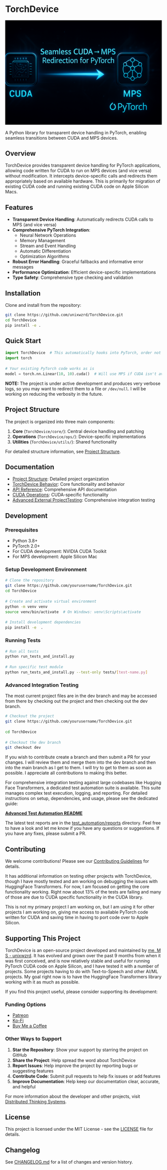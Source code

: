 # TorchDevice

![TorchDevice](docs/TorchDevice001.png)

A Python library for transparent device handling in PyTorch, enabling seamless transitions between CUDA and MPS devices.

## Overview

TorchDevice provides transparent device handling for PyTorch applications, allowing code written for CUDA to run on MPS devices (and vice versa) without modification. It intercepts device-specific calls and redirects them appropriately based on available hardware. This is primarily for migration of existing CUDA code and running existing CUDA code on Apple Silicon Macs.

## Features

- **Transparent Device Handling**: Automatically redirects CUDA calls to MPS (and vice versa)
- **Comprehensive PyTorch Integration**: 
  - Neural Network Operations
  - Memory Management
  - Stream and Event Handling
  - Automatic Differentiation
  - Optimization Algorithms
- **Robust Error Handling**: Graceful fallbacks and informative error messages
- **Performance Optimization**: Efficient device-specific implementations
- **Type Safety**: Comprehensive type checking and validation

## Installation

Clone and install from the repository:
```bash
git clone https://github.com/unixwzrd/TorchDevice.git
cd TorchDevice
pip install -e .
```

## Quick Start

```python
import TorchDevice  # This automatically hooks into PyTorch, order not important.
import torch

# Your existing PyTorch code works as is
model = torch.nn.Linear(10, 10).cuda()  # Will use MPS if CUDA isn't available
```

**NOTE:** The project is under active development and produces very verbose logs, so you may want to redirect them to a file or `/dev/null`. I will be working on reducing the verbosity in the future.

## Project Structure

The project is organized into three main components:

1. **Core** (`TorchDevice/core/`): Central device handling and patching
2. **Operations** (`TorchDevice/ops/`): Device-specific implementations
3. **Utilities** (`TorchDevice/utils/`): Shared functionality

For detailed structure information, see [Project Structure](docs/project_structure.md).

## Documentation

- [Project Structure](docs/project_structure.md): Detailed project organization
- [TorchDevice Behavior](docs/TorchDevice_Behavior.md): Core functionality and behavior
- [API Reference](docs/TorchDevice_Functions.md): Comprehensive API documentation
- [CUDA Operations](docs/CUDA-Operations.md): CUDA-specific functionality
- [Advanced External ProjectTesting](test_automation/README.md): Comprehensive integration testing

## Development

### Prerequisites

- Python 3.8+
- PyTorch 2.0+
- For CUDA development: NVIDIA CUDA Toolkit
- For MPS development: Apple Silicon Mac

### Setup Development Environment

```bash
# Clone the repository
git clone https://github.com/yourusername/TorchDevice.git
cd TorchDevice

# Create and activate virtual environment
python -m venv venv
source venv/bin/activate  # On Windows: venv\Scripts\activate

# Install development dependencies
pip install -e  .
```

### Running Tests

```bash
# Run all tests
python run_tests_and_install.py

# Run specific test module
python run_tests_and_install.py --test-only tests/[test-name.py]
```

### Advanced Integration Testing

The most current project files are in the dev branch and may be accessed from there by checking out the project and then checking out the dev branch.

```bash
# Checkout the project
git clone https://github.com/yourusername/TorchDevice.git

cd TorchDevice

# Checkout the dev branch
git checkout dev
```

If you wish to contribute create a branch and then submit a PR for your changes. I will review them and merge them into the dev branch and then into the main branch as I get to them. I will try to get to them as soon as possible. I appreciate all contributions to making this better.

For comprehensive integration testing against large codebases like Hugging Face Transformers, a dedicated test automation suite is available. This suite manages complex test execution, logging, and reporting. For detailed instructions on setup, dependencies, and usage, please see the dedicated guide:

[**Advanced Test Automation README**](test_automation/README.md)

The latest test reports are in the [test_automation/reports](test_automation/reports) directory. Feel free to have a look and let me know if you have any questions or suggestions.  If you have any fixes, please submit a PR.

## Contributing

We welcome contributions! Please see our [Contributing Guidelines](CONTRIBUTING.md) for details.

It has additional information on testing other projects with TorchDevice, though I have mostly tested and am working on debugging the issues with HuggingFace Transformers. For now, I am focused on getting the core functionality working.  Right now about 13% of the tests are failing and many of those are due to CUDA specific functionality in the CUDA library.

This is not my primary project I am working on, but I am using it for other projects I am working on, giving me access to available PyTorch code written for CUDA and saving time in having to port code over to Apple Silicon.

## Supporting This Project

TorchDevice is an open-source project developed and maintained by [me, M S - unixwzrd](https://unixwzrd.ai). It has evolved and grown over the past 9 months from when it was first conceived, and is now relatively stable and useful for running PyTorch CUDA code on Apple Silicon, and I have tested it with a number of projects. Some projects having to do with Text-to-Speech and other AI/ML projects. My goal right now is to have the HuggingFace Transformers library working with it as much as possible.

If you find this project useful, please consider supporting its development:

### Funding Options
- [Patreon](https://www.patreon.com/unixwzrd)
- [Ko-Fi](https://ko-fi.com/unixwzrd)
- [Buy Me a Coffee](https://www.buymeacoffee.com/unixwzrd)

### Other Ways to Support
1. **Star the Repository**: Show your support by starring the project on GitHub
2. **Share the Project**: Help spread the word about TorchDevice
3. **Report Issues**: Help improve the project by reporting bugs or suggesting features
4. **Contribute Code**: Submit pull requests to help fix issues or add features
5. **Improve Documentation**: Help keep our documentation clear, accurate, and helpful

For more information about the developer and other projects, visit [Distributed Thinking Systems](https://unixwzrd.ai).

## License

This project is licensed under the MIT License - see the [LICENSE](LICENSE) file for details.

## Changelog

See [CHANGELOG.md](CHANGELOG.md) for a list of changes and version history.